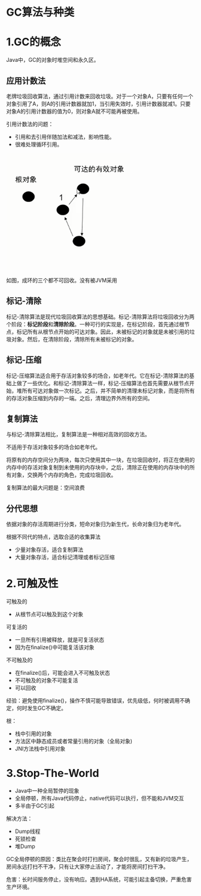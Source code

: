 # GC算法与种类

# 1.GC的概念

Java中，GC的对象时堆空间和永久区。

## 应用计数法

老牌垃圾回收算法，通过引用计数来回收垃圾。对于一个对象A，只要有任何一个对象引用了A，则A的引用计数器就加1，当引用失效时，引用计数器就减1。只要对象A的引用计数器的值为0，则对象A就不可能再被使用。

引用计数法的问题：

- 引用和去引用伴随加法和减法，影响性能。
- 很难处理循环引用。

![1570883713911](assets/1570883713911.png)

如图，成环的三个都不可回收。没有被JVM采用

## 标记-清除

标记-清除算法是现代垃圾回收算法的思想基础。标记-清除算法将垃圾回收分为两个阶段：**标记阶段**和**清除阶段**。一种可行的实现是，在标记阶段，首先通过根节点，标记所有从根节点开始的可达对象。因此，未被标记的对象就是未被引用的垃圾对象。然后，在清除阶段，清除所有未被标记的对象。

## 标记-压缩

标记-压缩算法适合用于存活对象较多的场合，如老年代。它在标记-清除算法的基础上做了一些优化。和标记-清除算法一样，标记-压缩算法也首先需要从根节点开始，堆所有可达对象做一次标记。之后，并不简单的清理未标记对象，而是将所有的存活对象压缩到内存的一端。之后，清理边界外所有的空间。

## 复制算法

与标记-清除算法相比，复制算法是一种相对高效的回收方法。

不适用于存活对象较多的场合如老年代。

将原有的内存空间分为两块，每次只使用其中一块，在垃圾回收时，将正在使用的内存中的存活对象复制到未使用的内存块中，之后，清除正在使用的内存块中的所有对象，交换两个内存的角色，完成垃圾回收。

复制算法的最大问题是：空间浪费

## 分代思想

依据对象的存活周期进行分类，短命对象归为新生代，长命对象归为老年代。

根据不同代的特点，选取合适的收集算法

- 少量对象存活，适合复制算法
- 大量对象存活，适合标记清理或者标记压缩



# 2.可触及性

可触及的

- 从根节点可以触及到这个对象

可复活的

- 一旦所有引用被释放，就是可复活状态
- 因为在finalize()中可能复活该对象

不可触及的

- 在finalize()后，可能会进入不可触及状态
- 不可触及的对象不可能复活
- 可以回收

经验：避免使用finalize()，操作不慎可能导致错误，优先级低，何时被调用不确定，何时发生GC不确定。

根：

- 栈中引用的对象
- 方法区中静态成员或者常量引用的对象（全局对象)
- JNI方法栈中引用对象

# 3.Stop-The-World

- Java中一种全局暂停的现象
- 全局停顿，所有Java代码停止，native代码可以执行，但不能和JVM交互
- 多半由于GC引起 

解决方法：

- Dump线程
- 死锁检查
- 堆Dump

GC全局停顿的原因：类比在聚会时打扫房间，聚会时很乱，又有新的垃圾产生，房间永远打扫不干净，只有让大家停止活动了，才能将房间打扫干净。

危害：长时间服务停止，没有响应。遇到HA系统，可能引起主备切换，严重危害生产环境。